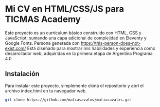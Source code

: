 # Mi CV en HTML/CSS/JS para TICMAS Academy

Este proyecto es un currículum básico construido con HTML, CSS y JavaScript; sumando una capa adicional de complejidad en Eleventy y Google Fonts. Persona generada con https://this-person-does-not-exist.com/
Está diseñado para mostrar mis habilidades y experiencia como desarrollador web, adquiridas en la primera etapa de Argentina Programa 4.0


## Instalación

Para instalar este proyecto, simplemente cloná el repositorio y abrí el archivo index.html en tu navegador web.

```bash
git clone https://github.com/matiasavalxs/matiasavalxs.git
